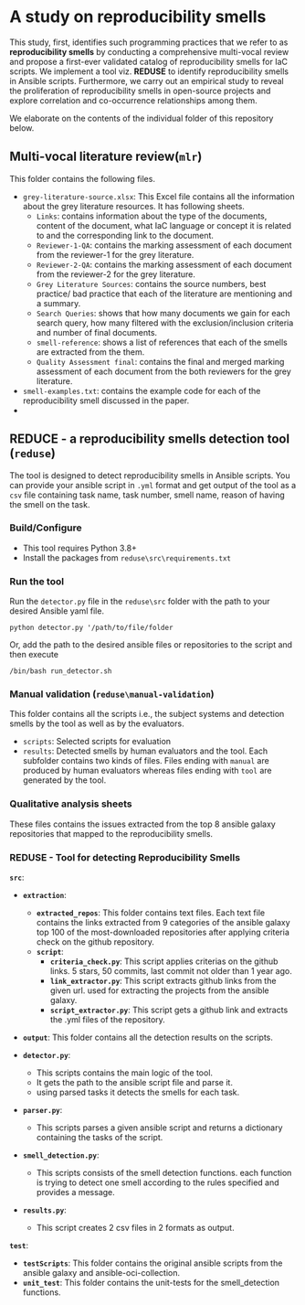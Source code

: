 # A study on reproducibility smells
This study, first, identifies such programming practices
that we refer to as **reproducibility smells** by conducting a comprehensive multi-vocal review and propose a first-ever validated catalog of reproducibility smells for IaC scripts. We implement a
tool viz. **REDUSE** to identify reproducibility smells in Ansible scripts. Furthermore, we carry out an empirical
study to reveal the proliferation of reproducibility smells in open-source projects and explore correlation and
co-occurrence relationships among them.


We elaborate on the contents of the individual folder of this repository below.

## Multi-vocal literature review(`mlr`)

This folder contains the following files.

- `grey-literature-source.xlsx`: This Excel file contains all the information about the grey literature resources. It has following sheets.
  - `Links`: contains information about the type of the documents, content of the document, what IaC language or concept it is related to and the corresponding link to the document.
  - `Reviewer-1-QA`: contains the marking assessment of each document from the reviewer-1 for the grey literature.
  - `Reviewer-2-QA`: contains the marking assessment of each document from the reviewer-2 for the grey literature.
  - `Grey Literature Sources`: contains the source numbers, best practice/ bad practice that each of the literature are mentioning and a summary.
  - `Search Queries`: shows that how many documents we gain for each search query, how many filtered with the exclusion/inclusion criteria and number of final documents. 
  - `smell-reference`: shows a list of references that each of the smells are extracted from the them. 
  - `Quality Assessment final`: contains the final and merged marking assessment of each document from the both reviewers for the grey literature.
- `smell-examples.txt`: contains the example code for each of the reproducibility smell discussed in the paper.
- 
## REDUCE - a reproducibility smells detection tool (`reduse`)
The tool is designed to detect reproducibility smells in Ansible scripts.
You can provide your ansible script in `.yml` format and get output of the tool as a `csv` file containing task name, task number, smell name, reason of having the smell on  the task.

### Build/Configure
- This tool requires Python 3.8+
- Install the packages from `reduse\src\requirements.txt`

### Run the tool
Run the `detector.py` file in the `reduse\src` folder with the path to your desired Ansible yaml file.
```shell
python detector.py '/path/to/file/folder
```
Or, add the path to the desired ansible files or repositories to the script and then execute
```shell
/bin/bash run_detector.sh
```

### Manual validation (`reduse\manual-validation`)
This folder contains all the scripts i.e., the subject systems and detection smells by the tool as well as by the evaluators.

- `scripts`: Selected scripts for evaluation
- `results`: Detected smells by human evaluators and the tool. Each subfolder contains two kinds of files. Files ending with `manual` are produced by human evaluators whereas files ending with `tool` are generated by the tool.
   


### Qualitative analysis sheets
These files contains the issues extracted from the top 8 ansible galaxy repositories that mapped to the reproducibility smells.
### REDUSE - Tool for detecting Reproducibility Smells
**`src`**:
- **`extraction`**:
  - **`extracted_repos`**: 
      This folder contains text files. 
      Each text file contains the links extracted from 9 categories of the 
      ansible galaxy top 100 of the most-downloaded repositories after applying criteria check on the github repository.
  - **`script`**:
      - **`criteria_check.py`**:
        This script applies criterias on the github links. 
        5 stars, 50 commits, last commit not older than 1 year ago.
      - **`link_extractor.py`**:
        This script extracts github links from the given url. 
        used for extracting the projects from the ansible galaxy.
      - **`script_extractor.py`**:
        This script gets a github link and extracts the .yml files of the repository.

- **`output`**:
  This folder contains all the detection results on the scripts.

- **`detector.py`**: 
    - This scripts contains the main logic of the tool.
    - It gets the path to the ansible script file and parse it.
    - using parsed tasks it detects the smells for each task.
- **`parser.py`**: 
    - This scripts parses a given ansible script and returns a dictionary containing the tasks of the script.
- **`smell_detection.py`**: 
    - This scripts consists of the smell detection functions. 
      each function is trying to detect one smell according to the rules specified and provides a message.
- **`results.py`**:
    - This script creates 2 csv files in 2 formats as output. 
    
**`test`**:
- **`testScripts`**:
  This folder contains the original ansible scripts from the ansible galaxy and ansible-oci-collection.
- **`unit_test`**:
  This folder contains the unit-tests for the smell_detection functions.
